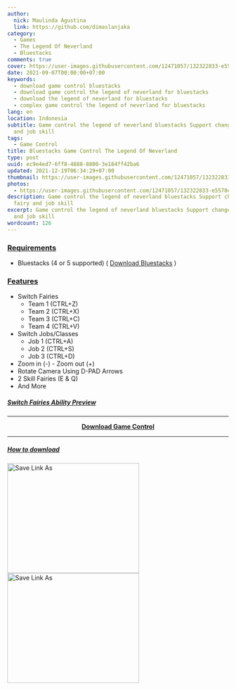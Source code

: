 ```yaml
---
author:
  nick: Maulinda Agustina
  link: https://github.com/dimaslanjaka
category:
  - Games
  - The Legend Of Neverland
  - Bluestacks
comments: true
cover: https://user-images.githubusercontent.com/12471057/132322833-e5578e29-0ad7-422e-845a-bf9fabb313fd.png
date: 2021-09-07T00:00:00+07:00
keywords:
  - download game control bluestacks
  - download game control the legend of neverland for bluestacks
  - download the legend of neverland for bluestacks
  - complex game control the legend of neverland for bluestacks
lang: en
location: Indonesia
subtitle: Game control the legend of neverland bluestacks Support change fairy
  and job skill
tags:
  - Game Control
title: Bluestacks Game Control The Legend Of Neverland
type: post
uuid: ec9e4ed7-6ff8-4888-8800-3e184ff42ba6
updated: 2021-12-19T06:34:29+07:00
thumbnail: https://user-images.githubusercontent.com/12471057/132322833-e5578e29-0ad7-422e-845a-bf9fabb313fd.png
photos:
  - https://user-images.githubusercontent.com/12471057/132322833-e5578e29-0ad7-422e-845a-bf9fabb313fd.png
description: Game control the legend of neverland bluestacks Support change
  fairy and job skill
excerpt: Game control the legend of neverland bluestacks Support change fairy
  and job skill
wordcount: 126
---
```


<h3 id="requirements" tabindex="-1"><a class="header-anchor" href="#requirements">Requirements</a></h3>
<ul>
<li>Bluestacks (4 or 5 supported) ( <a href="https://www.bluestacks.com/bluestacks-5.html">Download Bluestacks</a> )</li>
</ul>
<h3 id="features" tabindex="-1"><a class="header-anchor" href="#features">Features</a></h3>
<ul>
<li>Switch Fairies
<ul>
<li>Team 1 (CTRL+Z)</li>
<li>Team 2 (CTRL+X)</li>
<li>Team 3 (CTRL+C)</li>
<li>Team 4 (CTRL+V)</li>
</ul>
</li>
<li>Switch Jobs/Classes
<ul>
<li>Job 1 (CTRL+A)</li>
<li>Job 2 (CTRL+S)</li>
<li>Job 3 (CTRL+D)</li>
</ul>
</li>
<li>Zoom in (-) - Zoom out (+)</li>
<li>Rotate Camera Using D-PAD Arrows</li>
<li>2 Skill Fairies (E &amp; Q)</li>
<li>And More</li>
</ul>
<h5 id="switch-fairies-ability-preview" tabindex="-1"><a class="header-anchor" href="#switch-fairies-ability-preview">Switch Fairies Ability Preview</a></h5>
<p></p>
<hr>
<center><b><a href="https://raw.githubusercontent.com/dimaslanjaka/dimaslanjaka.github.io/compiler/src-posts/The%20Legend%20Of%20Neverland/Bluestacks%20Game%20Control/The%20Legend%20of%20Neverland%20%5Bcustom%20script%5D.cfg">Download Game Control</a></b></center>
<hr>
<h5 id="how-to-download" tabindex="-1"><a class="header-anchor" href="#how-to-download">How to download</a></h5>
<div style="clear:both;"></div>
<div>
  <img src="https://user-images.githubusercontent.com/12471057/132330527-d978ef5c-aa2d-4387-bf65-bf817ae66c97.png" width="300px" height="250px" alt="Save Link As" style="display:inline-block;float:left;" >
  <img src="https://user-images.githubusercontent.com/12471057/132330641-d0b6dd99-34b4-42c4-81aa-4be7bddfb4b7.png" width="300px" height="250px" alt="Save Link As" style="display:inline-block;float:left;" >
</div>
<div style="clear:both;"></div>

